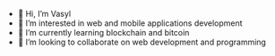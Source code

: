 - 👋 Hi, I’m Vasyl
- 👀 I’m interested in web and mobile applications development
- 🌱 I’m currently learning blockchain and bitcoin
- 💞️ I’m looking to collaborate on web development and programming

<!---
vasylsoft/vasylsoft is a ✨ special ✨ repository because its `README.md` (this file) appears on your GitHub profile.
You can click the Preview link to take a look at your changes.
--->
